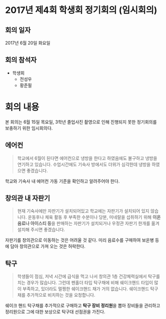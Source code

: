 # 2017년 제4회 학생회 정기회의 (임시회의)
## 회의 일자
2017년 6월 20일 화요일

## 회의 참석자
* 학생회
    * 전성우
    * 황준필

# 회의 내용
본 회의는 6월 15일 목요일, 3학년 졸업사진 촬영으로 인해 진행되지 못한 정기회의를 보충하기 위한 임시회의다.

## 에어컨
> 학교에서 6월이 된다면 에어컨으로 냉방을 한다고 하였음에도 불구하고 냉방을 연기하고 있습니다. 수업시간에도 기숙사 방에서도 더위가 심각한데 냉방을 하였으면 좋겠습니다. 

학교와 기숙사 내 에어컨 가동 기준을 확인하고 알려주어야 한다. 

## 창의관 내 자판기
> 현재 기숙사에만 자판기가 설치되어있고 학교에는 자판기가 설치되어 있지 않습니다. 운동후나 체육 활동 후 부족한 수분이나 당분, 미네랄을 섭취하기 위해
**이온음료나 아이스티 등**을 판매하는 자판기가 설치되거나 우정관 자판기 한개를 옮겨 설치해 주시면 좋겠습니다.

자판기를 창의관으로 이동하는 것은 어려울 것 같다. 미리 음료수를 구매하여 보온병 등에 담아 창의관으로 가져 오는 것은 허락한다. 


## 탁구
> 학생들이 점심, 저녁 시간에 급식을 먹고 나서 창의관 1층 건강체력실에서 탁구를 치는 경우가 많습니다. 그런데 펜홀더 타입 탁구채에 비해 쉐이크핸드 타입이 많이 부족하고, 있더라도 멀쩡한 쉐이크핸드 채가 거의 없습니다. 쉐이크핸드 탁구채를 추가적으로 비치하는 것을 요청합니다.

쉐이크 핸드 탁구채를 추가적으로 구매하고 **탁구 장비 정리원**을 뽑아 장비들을 관리하고 정리원으로 그에 대한 보상으로 탁구대 선점권을 가진다.